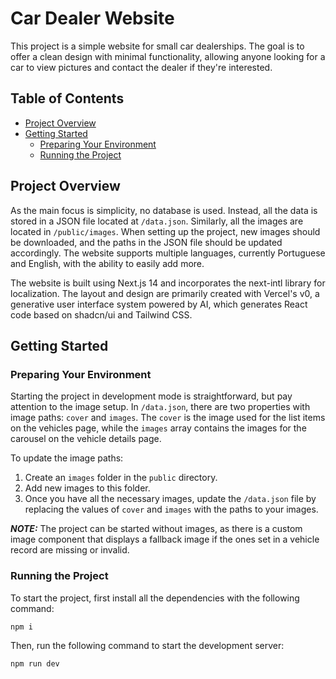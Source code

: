 # Car Dealer Website

This project is a simple website for small car dealerships. The goal is to offer a clean design with minimal functionality, allowing anyone looking for a car to view pictures and contact the dealer if they're interested.

## Table of Contents

- [Project Overview](#project-overview)
- [Getting Started](#getting-started)
  - [Preparing Your Environment](#preparing-your-environment)
  - [Running the Project](#running-the-project)

## Project Overview

As the main focus is simplicity, no database is used. Instead, all the data is stored in a JSON file located at `/data.json`. Similarly, all the images are located in `/public/images`. When setting up the project, new images should be downloaded, and the paths in the JSON file should be updated accordingly. The website supports multiple languages, currently Portuguese and English, with the ability to easily add more.

The website is built using Next.js 14 and incorporates the next-intl library for localization. The layout and design are primarily created with Vercel's v0, a generative user interface system powered by AI, which generates React code based on shadcn/ui and Tailwind CSS.

## Getting Started

### Preparing Your Environment

Starting the project in development mode is straightforward, but pay attention to the image setup. In `/data.json`, there are two properties with image paths: `cover` and `images`. The `cover` is the image used for the list items on the vehicles page, while the `images` array contains the images for the carousel on the vehicle details page.

To update the image paths:

1. Create an `images` folder in the `public` directory.
2. Add new images to this folder.
3. Once you have all the necessary images, update the `/data.json` file by replacing the values of `cover` and `images` with the paths to your images.

**_NOTE:_** The project can be started without images, as there is a custom image component that displays a fallback image if the ones set in a vehicle record are missing or invalid.

### Running the Project

To start the project, first install all the dependencies with the following command:

```bash
npm i
```

Then, run the following command to start the development server:

```bash
npm run dev
```
